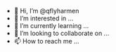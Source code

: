 - 👋 Hi, I’m @qflyharmen
- 👀 I’m interested in ...
- 🌱 I’m currently learning ...
- 💞️ I’m looking to collaborate on ...
- 📫 How to reach me ...

<!---
qflyharmen/qflyharmen is a ✨ special ✨ repository because its `README.md` (this file) appears on your GitHub profile.
You can click the Preview link to take a look at your changes.
--->
